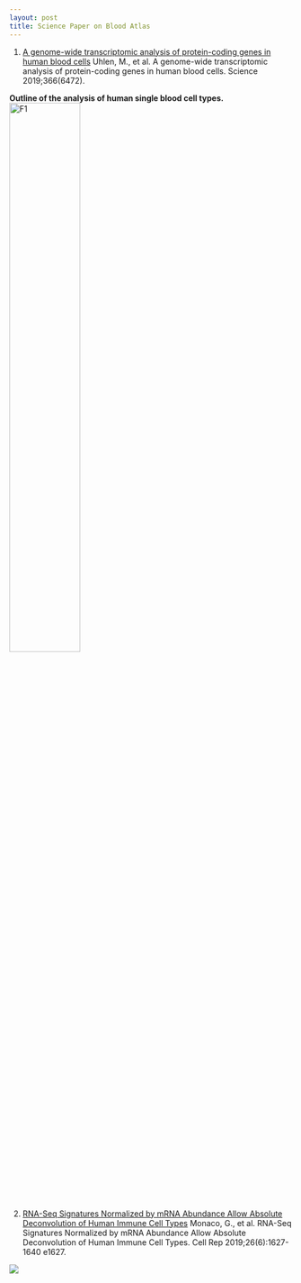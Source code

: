 ```yaml
---
layout: post
title: Science Paper on Blood Atlas
---
```


1. [A genome-wide transcriptomic analysis of protein-coding genes in human blood cells](https://science.sciencemag.org/content/366/6472/eaax9198)
Uhlen, M., et al. A genome-wide transcriptomic analysis of protein-coding genes in human blood cells. Science 2019;366(6472).

**Outline of the analysis of human single blood cell types.**
<img src="https://science.sciencemag.org/content/sci/366/6472/eaax9198/F1.large.jpg" width="50%" height="50%" alt="F1"/>

2. [RNA-Seq Signatures Normalized by mRNA Abundance Allow Absolute Deconvolution of Human Immune Cell Types](https://www.ncbi.nlm.nih.gov/pubmed/30726743)
Monaco, G., et al. RNA-Seq Signatures Normalized by mRNA Abundance Allow Absolute Deconvolution of Human Immune Cell Types. Cell Rep 2019;26(6):1627-1640 e1627.
<img src="https://els-jbs-prod-cdn.literatumonline.com/cms/attachment/dcd90468-bb55-4493-ab10-92299b4b43f3/gr1.jpg" />

